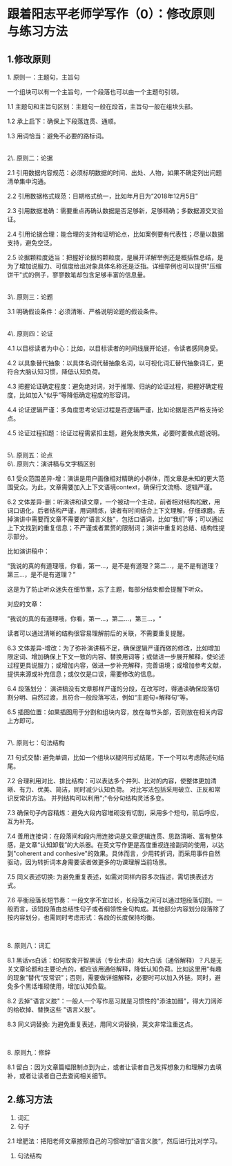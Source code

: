 # 跟着阳志平老师学写作（0）：修改原则与练习方法



## 1\.修改原则

1\. 原则一：主题句，主旨句

一个组块可以有一个主旨句，一个段落也可以由一个主题句引领。

1\.1 主题句和主旨句区别：主题句一般在段首，主旨句一般在组块头部。

1\.2 承上启下：确保上下段落连贯、通顺。

1.3 用词恰当：避免不必要的路标词。

<br>
2\. 原则二：论据

2\.1 引用数据内容规范：必须标明数据的时间、出处、人物，如果不确定列出问题清单集中沟通。

2\.2 引用数据格式规范：日期格式统一，比如年月日为“2018年12月5日”

2\.3 引用数据准确：需要重点再确认数据是否足够新，足够精确；多数据源交叉验证。

2\.4 引用论据合理：能合理的支持和证明论点，比如案例要有代表性；尽量以数据支持，避免空泛。

2\.5 论据颗粒度适当：把握好论据的颗粒度，是展开详解举例还是概括性总结，是为了增加说服力、可信度给出对象具体名称还是泛指。详细举例也可以提供"压缩饼干"式的例子，寥寥数笔却包含足够丰富的信息量。

<br>
3\. 原则三：论题

3\.1 明确假设条件：必须清晰、严格说明论题的假设条件。


<br>
4\. 原则四：论证

4\.1 以目标读者为中心：比如，以目标读者的时间线展开论述，令读者感同身受。

4\.2 以具象替代抽象：以具体名词代替抽象名词，以可视化词汇替代抽象词汇，更符合大脑认知习惯，降低认知负荷。

4\.3 把握论证确定程度：避免绝对词，对于推理、归纳的论证过程，把握好确定程度，比如加入“似乎”等降低确定程度的形容词。

4\.4 论证逻辑严谨：多角度思考论证过程是否逻辑严谨，比如论据是否严格支持论点。

4\.5 论证过程扣题：论证过程需紧扣主题，避免发散失焦，必要时要做点题说明。



<br>
5\. 原则五：论点


<br>
6\. 原则六：演讲稿与文字稿区别

6\.1 受众范围差异-增：演讲是用户画像相对精确的小群体，而文章是未知的更大范围受众。为此，文章需要加入上下文语境context，确保行文流畅、逻辑严谨。

6\.2 文体差异-删：听演讲和读文章，一个被动一个主动，前者相对结构松散，用词口语化，后者结构严谨，用词精炼，读者有时间结合上下文理解，仔细琢磨。去掉演讲中需要而文章不需要的"语言义肢"，包括口语词，比如“我们”等；可以通过上下文找到的重复信息；不严谨或者累赘的限制词；演讲中重复的总结、结构性提示部分。

比如演讲稿中：

“我说的真的有道理哦，你看，第一…，是不是有道理？第二...，是不是有道理？第三...，是不是有道理？”   

这是为了防止听众迷失在细节里，忘了主题，每部分结束都会提醒下听众。

对应的文章：

“我说的真的有道理哦，你看，第一...，第二...，第三...，“  

读者可以通过清晰的结构很容易理解前后的关联，不需要重复提醒。

6\.3 文体差异-增改：为了弥补演讲稿不足，确保逻辑严谨而做的修改，比如增加限定词、增加确保上下文一致的内容、替换用词等；或做进一步展开解释，使论述过程更具说服力；或增加内容，做进一步补充解释，完善语境；或增加参考文献，提供来源或补充信息；或仅仅是口误，需要修改的信息。

6\.4 段落划分： 演讲稿没有文章那样严谨的分段，在改写时，得通读确保段落切割分明、自然过渡，且符合一般段落写法，例如“主题句+解释句”等。 

6\.5 插图位置：如果插图用于分割和组块内容，放在每节头部，否则放在相关内容上方即可。

<br>
7\. 原则七：句法结构

7\.1 句式交替: 避免单调，比如一个组块以疑问形式结尾，下一个可以考虑陈述句结尾。

7\.2 合理利用对比、排比结构：可以表达多个并列、比对的内容，使整体更加清晰、有力、优美、简洁，同时减少认知负荷。 对比写法包括采用破立、正反和常识反常识方法。 并列结构可以利用";"令分句结构灵活多变。

7\.3 确保句子内容精炼：避免大段内容堆砌没有切割，采用多个短句，前后呼应，互为补充。

7\.4 善用连接词：在段落间和段内用连接词是文章逻辑连贯、思路清晰、富有整体感，是文章“认知卸载”的大杀器。在英文写作更是高度重视连接副词的使用，以达到"coherent and conhesive"的效果。具体而言，少用转折词，而采用事件自然驱动，因为转折词本身需要读者做更多的功课理解当前场景。

7\.5 同义表述切换: 为避免重复表述，如需对同样内容多次描述，需切换表述方式。

7\.6 平衡段落长短节奏：一段文字不宜过长，长段落之间可以通过短段落切割。一般而言，该短段落由总结性句子或者纲领性金句构成。其他部分内容划分段落除了按内容划分，也需同时考虑形式：各段的长度保持均衡。



<br>

8\. 原则八：词汇

8\.1 黑话vs白话：如何取舍开智黑话（专业术语）和大白话（通俗解释）？凡是无关文章论题和主要论点的，都应该用通俗解释，降低认知负荷。比如这里用“有趣的现象”替代“反常识”；否则，需要做详细解释，必要时可以加入外链。同时，避免多个黑话堆砌使用，增加认知负载。

8\.2 去掉"语言义肢"：一般人一个写作恶习就是习惯性的"添油加醋"，得大刀阔斧的给砍掉、替换这些 "语言义肢"。

8\.3 同义词替换: 为避免重复表述，用同义词替换，英文非常注重这点。

<br>

8\. 原则九：修辞

8\.1 留白：因为文章篇幅限制点到为止，或者让读者自己发挥想象力和理解力去填补，或者让读者自己去查阅相关细节。



## 2\.练习方法

1. 词汇
2. 句子

2.1 增肥法：把阳老师文章按照自己的习惯增加”语言义肢“，然后进行比对学习。

1. 句法结构